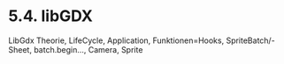 # 5.4. libGDX

LibGdx Theorie, LifeCycle, Application, Funktionen=Hooks, SpriteBatch/-Sheet, batch.begin..., Camera, Sprite
